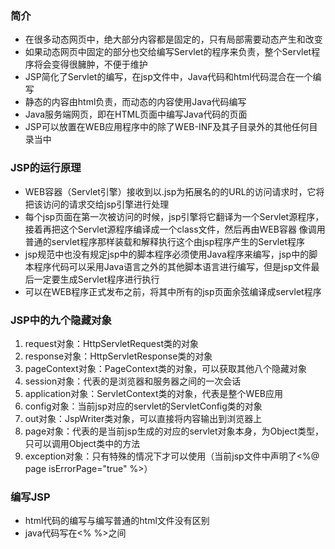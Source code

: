 ### 简介

- 在很多动态网页中，绝大部分内容都是固定的，只有局部需要动态产生和改变
- 如果动态网页中固定的部分也交给编写Servlet的程序来负责，整个Servlet程序将会变得很臃肿，不便于维护
- JSP简化了Servlet的编写，在jsp文件中，Java代码和html代码混合在一个编写
- 静态的内容由html负责，而动态的内容使用Java代码编写
- Java服务端网页，即在HTML页面中编写Java代码的页面
- JSP可以放置在WEB应用程序中的除了WEB-INF及其子目录外的其他任何目录当中

### JSP的运行原理

- WEB容器（Servlet引擎）接收到以.jsp为拓展名的的URL的访问请求时，它将把该访问的请求交给jsp引擎进行处理
- 每个jsp页面在第一次被访问的时候，jsp引擎将它翻译为一个Servlet源程序，接着再把这个Servlet源程序编译成一个class文件，然后再由WEB容器
像调用普通的servlet程序那样装载和解释执行这个由jsp程序产生的Servlet程序
- jsp规范中也没有规定jsp中的脚本程序必须使用Java程序来编写，jsp中的脚本程序代码可以采用Java语言之外的其他脚本语言进行编写，但是jsp文件最后一定要生成Servlet程序进行执行
- 可以在WEB程序正式发布之前，将其中所有的jsp页面余弦编译成servlet程序

### JSP中的九个隐藏对象
1. request对象：HttpServletRequest类的对象
2. response对象：HttpServletResponse类的对象
3. pageContext对象：PageContext类的对象，可以获取其他八个隐藏对象
4. session对象：代表的是浏览器和服务器之间的一次会话
5. application对象：ServletContext类的对象，代表是整个WEB应用
6. config对象：当前jsp对应的servlet的ServletConfig类的对象
7. out对象：JspWriter类对象，可以直接将内容输出到浏览器上
8. page对象：代表的是当前jsp生成的对应的servlet对象本身，为Object类型，只可以调用Object类中的方法
9. exception对象：只有特殊的情况下才可以使用（当前jsp文件中声明了<%@ page isErrorPage="true" %>）

### 编写JSP

- html代码的编写与编写普通的html文件没有区别
- java代码写在<% %>之间
